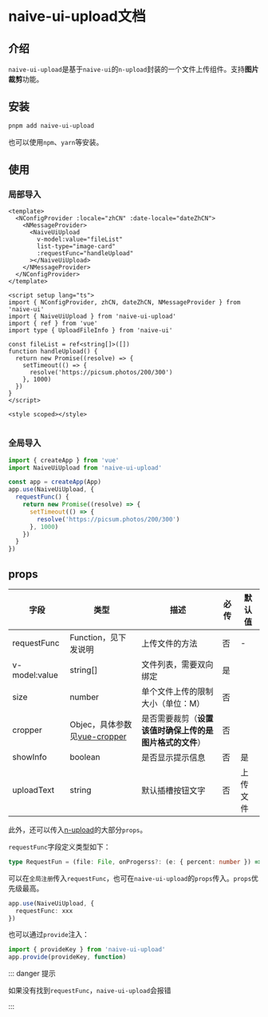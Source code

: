 # naive-ui-upload文档

## 介绍

`naive-ui-upload`是基于`naive-ui`的`n-upload`封装的一个文件上传组件。支持**图片裁剪**功能。

## 安装

```bash
pnpm add naive-ui-upload

```

也可以使用`npm`、`yarn`等安装。

## 使用

### 局部导入

```vue{4-8,15}
<template>
  <NConfigProvider :locale="zhCN" :date-locale="dateZhCN">
    <NMessageProvider>
      <NaiveUiUpload
        v-model:value="fileList"
        list-type="image-card"
        :requestFunc="handleUpload"
      ></NaiveUiUpload>
    </NMessageProvider>
  </NConfigProvider>
</template>

<script setup lang="ts">
import { NConfigProvider, zhCN, dateZhCN, NMessageProvider } from 'naive-ui'
import { NaiveUiUpload } from 'naive-ui-upload'
import { ref } from 'vue'
import type { UploadFileInfo } from 'naive-ui'

const fileList = ref<string[]>([])
function handleUpload() {
  return new Promise((resolve) => {
    setTimeout(() => {
      resolve('https://picsum.photos/200/300')
    }, 1000)
  })
}
</script>

<style scoped></style>


```

### 全局导入

```ts
import { createApp } from 'vue'
import NaiveUiUpload from 'naive-ui-upload'

const app = createApp(App)
app.use(NaiveUiUpload, {
  requestFunc() {
    return new Promise((resolve) => {
      setTimeout(() => {
        resolve('https://picsum.photos/200/300')
      }, 1000)
    })
  }
})
```

## props

| 字段          | 类型                                                         | 描述                                                     | 必传 | 默认值   |
| ------------- | ------------------------------------------------------------ | -------------------------------------------------------- | ---- | -------- |
| requestFunc   | Function，见下发说明                                         | 上传文件的方法                                           | 否   | -        |
| v-model:value | string[]                                                     | 文件列表，需要双向绑定                                   | 是   |          |
| size          | number                                                       | 单个文件上传的限制大小（单位：M）                        | 否   |          |
| cropper       | Objec，具体参数见[vue-cropper](https://github.com/xyxiao001/vue-cropper) | 是否需要裁剪（**设置该值时确保上传的是图片格式的文件**） | 否   |          |
| showInfo      | boolean                                                      | 是否显示提示信息                                         | 否   | 是       |
| uploadText    | string                                                       | 默认插槽按钮文字                                         | 否   | 上传文件 |

此外，还可以传入[n-upload](https://ui.naiveadmin.com/zh-CN/os-theme/components/upload)的大部分`props`。

`requestFunc`字段定义类型如下：

```ts
type RequestFun = (file: File, onProgerss?: (e: { percent: number }) => void) => Promise<string>
```

可以在`全局注册`传入`requestFunc`，也可在`naive-ui-upload`的`props`传入。`props`优先级最高。

```ts
app.use(NaiveUiUpload, {
  requestFunc: xxx
})
```

也可以通过`provide`注入：

```ts
import { provideKey } from 'naive-ui-upload'
app.provide(provideKey, function)
```

::: danger 提示

如果没有找到`requestFunc`，`naive-ui-upload`会报错

:::
